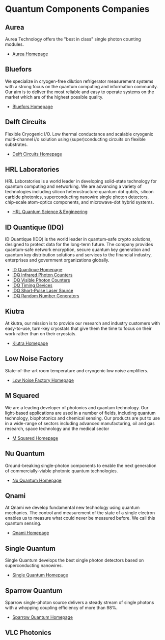 # Quantum Components Companies

## Aurea

Aurea Technology offers the "best in class" single photon counting modules.

* [Aurea Homepage](https://www.aureatechnology.com/)

## Bluefors

We specialize in cryogen-free dilution refrigerator measurement systems with a strong focus on the quantum computing and information community. Our aim is to deliver the most reliable and easy to operate systems on the market which are of the highest possible quality.

* [Bluefors Homepage](https://bluefors.com/)

## Delft Circuits

Flexible Cryogenic I/O. Low thermal conductance and scalable cryogenic multi-channel i/o 
solution using (super)conducting circuits on flexible substrates.

* [Delft Circuits Homepage](https://delft-circuits.com/)

## HRL Laboratories

HRL Laboratories is a world leader in developing solid-state technology for quantum computing and
networking. We are advancing a variety of technologies including silicon heterostructure quantum dot
qubits, silicon carbide photonics, superconducting nanowire single photon detectors, chip-scale
atom-optics components, and microwave-dot hybrid systems.

* [HRL Quantum Science & Engineering](https://quantum.hrl.com/)

## ID Quantique (IDQ)

ID Quantique (IDQ) is the world leader in quantum-safe crypto solutions, designed to protect data
for the long-term future. The company provides quantum-safe network encryption, secure quantum key
generation and quantum key distribution solutions and services to the financial industry,
enterprises and government organizations globally.

* [ID Quantique Homepage](https://www.idquantique.com/)
* [IDQ Infrared Photon Counters](https://www.idquantique.com/quantum-sensing/products/#infrared_photon_counters)
* [IDQ Visible Photon Counters](https://www.idquantique.com/quantum-sensing/products/#visible_photon_counters)
* [IDQ Timing Devices](https://www.idquantique.com/quantum-sensing/products/#timing_devices)
* [IDQ Short-Pulse Laser Source](https://www.idquantique.com/quantum-sensing/products/id300-laser-source/)
* [IDQ Random Number Generators](https://www.idquantique.com/random-number-generation/products/)

## Kiutra

At kiutra, our mission is to provide our research and industry customers with easy-to-use, turn-key
cryostats that give them the time to focus on their work rather than on their cryostats.

* [Kiutra Homepage](https://kiutra.com/)

## Low Noise Factory

State-of-the-art room temperature and cryogenic low noise amplifiers.

* [Low Noise Factory Homepage](https://www.lownoisefactory.com/)

## M Squared

We are a leading developer of photonics and quantum technology. Our light-based applications are
used in a number of fields, including quantum technology, biophotonics and chemical sensing. Our
products are put to use in a wide-range of sectors including advanced manufacturing, oil and gas
research, space technology and the medical sector

* [M Squared Homepage](https://www.m2lasers.com/about.html)

## Nu Quantum

Ground-breaking single-photon components to enable the next generation of commercially-viable
photonic quantum technologies.

* [Nu Quantum Homepage](https://nu-quantum.com/)

## Qnami

At Qnami we develop fundamental new technology using quantum mechanics. The control and measurement
of the state of a single electron enables us to measure what could never be measured before. We call
this quantum sensing.

* [Qnami Homepage](https://qnami.ch/)

## Single Quantum

Single Quantum develops the best single photon detectors based on superconducting nanowires.

* [Single Quantum Homepage](https://singlequantum.com/)

## Sparrow Quantum

Sparrow single-photon source delivers a steady stream of single photons with a whopping coupling
efficiency of more than 98%.

* [Sparrow Quantum Homepage](https://sparrowquantum.com/)

## VLC Photonics


